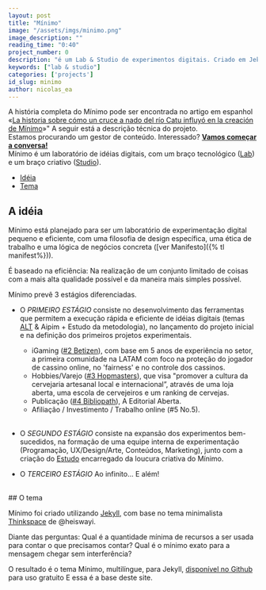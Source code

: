 ```yaml
---
layout: post
title: "Mínimo"
image: "/assets/imgs/minimo.png"
image_description: ""
reading_time: "0:40"
project_number: 0
description: "é um Lab & Studio de experimentos digitais. Criado em Jekyll com ♥"
keywords: ["lab & studio"]
categories: ['projects']
id_slug: minimo
author: nicolas_ea
---
```


<div class="alert alert-warning" role="alert">
  A história completa do Mínimo pode ser encontrada no artigo em espanhol «<a hreflang="es" href="https://blog.minimo.io/al-santo-pepe/historia-creacion-de-minimo/">La historia sobre cómo un cruce a nado del río Catu influyó en la creación de Mínimo</a>»" A seguir está a descrição técnica do projeto.
</div>
<div class="alert alert-warning text-center" role="alert">Estamos procurando um gestor de conteúdo. Interessado? <a href="mailto:{{ site.email }}" rel="nofollow" target="_blank"><strong><span class="text-nowrap"><i class="fas fa-hand-point-right mr-1"></i>Vamos</span> começar a conversa!</strong></a></div>
Mínimo é um laboratório de idéias digitais, com um braço tecnológico
(<a href="{% tl projects %}">Lab</a>) e um braço criativo (<a target="_blank" href="{{ site.instagram_username }}">Studio</a>).

* <a href="#a-idéia">Idéia</a>
* <a href="#o-tema">Tema</a>

## A idéia

Mínimo está planejado para ser um laboratório de experimentação digital pequeno e eficiente, com uma filosofia de design específica, uma ética de trabalho e uma lógica de negócios concreta ([ver Manifesto]({% tl manifest%})).


É baseado na eficiência: Na realização de um conjunto limitado de coisas com a mais alta qualidade possível e da maneira mais simples possível.


Mínimo prevê 3 estágios diferenciadas.

* O <i class="bg-black">PRIMEIRO ESTÁGIO</i> consiste no desenvolvimento das ferramentas
que permitem a execução rápida e eficiente de idéias digitais (temas [ALT](/pt/2019/10-alt-template/) & Aipim + Estudo da metodologia), no lançamento do projeto inicial e na definição dos primeiros projetos experimentais.

  * iGaming ([#2 Betizen](/pt/2019/3/)), com base em 5 anos de experiência no setor, a primeira comunidade na LATAM com foco na proteção do jogador de cassino online, no 'fairness' e no controle dos cassinos.
  * Hobbies/Varejo ([#3 Hopmasters](/pt/2020/hopmasters/)), que visa "promover a cultura da cervejaria artesanal local e internacional”, através de uma loja aberta, uma escola de cervejeiros e um ranking de cervejas.
  * Publicação ([#4 Bibliopath](/pt/2020/bibliopath/)), A Editorial Aberta.
  * Afiliação / Investimento / Trabalho online (#5 No.5).
<br><br>
* O <i class="bg-black">SEGUNDO ESTÁGIO</i> consiste na expansão dos experimentos bem-sucedidos, na formação de uma equipe interna de experimentação (Programação, UX/Design/Arte, Conteúdos, Marketing), junto com a criação do [Estudo](https://www.instagram.com/minimo.io/) encarregado da loucura criativa do Mínimo.

* O <i class="bg-black">TERCEIRO ESTÁGIO</i> Ao infinito... E além! <i class="fas fa-rocket"></i>


<br>
## O tema

Mínimo foi criado utilizando [Jekyll](https://jekyllrb.com/), com base no tema minimalista [Thinkspace](https://github.com/heiswayi/thinkspace) de @heiswayi.

Diante das perguntas:
Qual é a quantidade mínima de recursos a ser usada para contar o que precisamos
contar? Qual é o mínimo exato para a mensagem chegar sem interferência?

O resultado é o tema Mínimo, multilíngue, para Jekyll, [disponível no Github](https://github.com/minimo-io/minimo) para uso gratuito <i class="fas fa-hand-rock" > </i> E essa é a base deste site.

<br>
